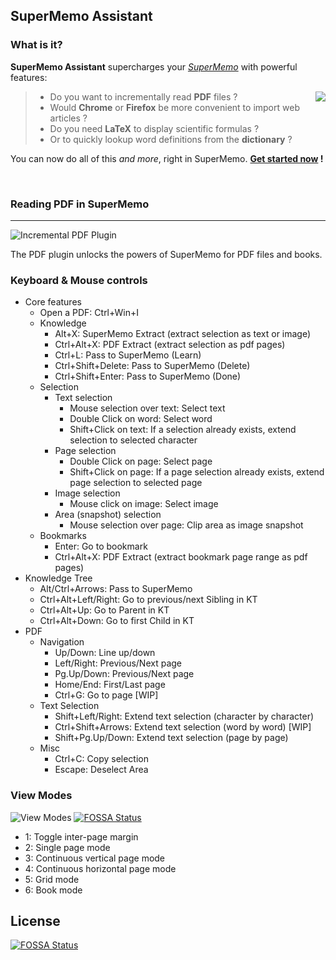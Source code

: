 ## SuperMemo Assistant

### What is it?

**SuperMemo Assistant** supercharges your [*SuperMemo*](https://super-memo.com/supermemo18.html) with powerful features:

<img src="https://www.supermemo.wiki/sma/content/images/icons/robot-128.png" align="right" />

> - Do you want to incrementally read <strong>PDF</strong> files ?
> - Would <strong>Chrome</strong> or <strong>Firefox</strong> be more convenient to import web articles ?
> - Do you need **LaTeX** to display scientific formulas ?
> - Or to quickly lookup word definitions from the **dictionary** ?

You can now do all of this *and more*, right in SuperMemo. **[Get started now](https://www.supermemo.wiki/sma/) !**

<br />

### Reading PDF in SuperMemo

<hr />

![Incremental PDF Plugin](https://github.com/supermemo/SuperMemoAssistant.Plugins.PDF/raw/master/Resources/SMA-Incremental-PDF.jpg)

The PDF plugin unlocks the powers of SuperMemo for PDF files and books.

### Keyboard & Mouse controls

- Core features
  - Open a PDF: Ctrl+Win+I
  - Knowledge
    - Alt+X: SuperMemo Extract (extract selection as text or image)
    - Ctrl+Alt+X: PDF Extract (extract selection as pdf pages)
    - Ctrl+L: Pass to SuperMemo (Learn)
    - Ctrl+Shift+Delete: Pass to SuperMemo (Delete)
    - Ctrl+Shift+Enter: Pass to SuperMemo (Done)
  - Selection
    - Text selection
      - Mouse selection over text: Select text
      - Double Click on word: Select word
      - Shift+Click on text: If a selection already exists, extend selection to selected character
    - Page selection
      - Double Click on page: Select page
      - Shift+Click on page: If a page selection already exists, extend page selection to selected page
    - Image selection
      - Mouse click on image: Select image
    - Area (snapshot) selection
      - Mouse selection over page: Clip area as image snapshot
  - Bookmarks
    - Enter: Go to bookmark
    - Ctrl+Alt+X: PDF Extract (extract bookmark page range as pdf pages)
- Knowledge Tree
  - Alt/Ctrl+Arrows: Pass to SuperMemo
  - Ctrl+Alt+Left/Right: Go to previous/next Sibling in KT
  - Ctrl+Alt+Up: Go to Parent in KT
  - Ctrl+Alt+Down: Go to first Child in KT
- PDF
  - Navigation
    - Up/Down: Line up/down
    - Left/Right: Previous/Next page
    - Pg.Up/Down: Previous/Next page
    - Home/End: First/Last page
    - Ctrl+G: Go to page [WIP]
  - Text Selection
    - Shift+Left/Right: Extend text selection (character by character)
    - Ctrl+Shift+Arrows: Extend text selection (word by word) [WIP]
    - Shift+Pg.Up/Down: Extend text selection (page by page)
  - Misc
    - Ctrl+C: Copy selection
    - Escape: Deselect Area
    
### View Modes

![View Modes](https://github.com/supermemo/SuperMemoAssistant.Plugins.PDF/raw/master/Resources/PDF-ViewModes.png)
[![FOSSA Status](https://app.fossa.io/api/projects/git%2Bgithub.com%2Fsupermemo%2FSuperMemoAssistant.Plugins.PDF.svg?type=shield)](https://app.fossa.io/projects/git%2Bgithub.com%2Fsupermemo%2FSuperMemoAssistant.Plugins.PDF?ref=badge_shield)

- 1: Toggle inter-page margin
- 2: Single page mode
- 3: Continuous vertical page mode
- 4: Continuous horizontal page mode
- 5: Grid mode
- 6: Book mode


## License
[![FOSSA Status](https://app.fossa.io/api/projects/git%2Bgithub.com%2Fsupermemo%2FSuperMemoAssistant.Plugins.PDF.svg?type=large)](https://app.fossa.io/projects/git%2Bgithub.com%2Fsupermemo%2FSuperMemoAssistant.Plugins.PDF?ref=badge_large)
